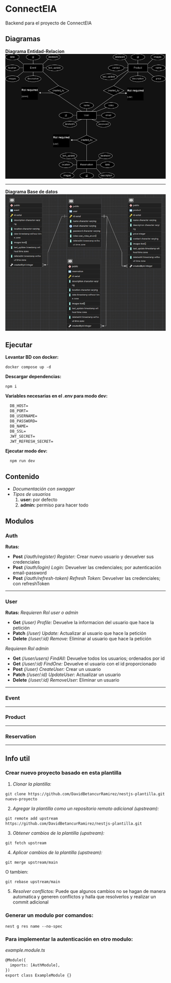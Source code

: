 # ConnectEIA
Backend para el proyecto de ConnectEIA


## Diagramas
**Diagrama Entidad-Relacion**
![Diagrama Entidad-Relacion](./images/DiagramaER.jpg)

---
**Diagrama Base de datos**
![Diagrama Base de datos](./images/DiagramaBD.jpg)


## Ejecutar
**Levantar BD con docker:**
```
docker compose up -d
```

**Descargar dependencias:**
```
npm i
```

**Variables necesarias en el .env para modo dev:**
```
  DB_HOST=
  DB_PORT=
  DB_USERNAME=
  DB_PASSWORD=
  DB_NAME=
  DB_SSL=
  JWT_SECRET=
  JWT_REFRESH_SECRET=
```

**Ejecutar modo dev:**
```
  npm run dev
```


## Contenido
- *Documentación con swagger*
- *Tipos de usuarios*
  1. **user:** por defecto
  2. **admin:** permiso para hacer todo


## Modulos
### Auth
**Rutas:**
- **Post** *(/auth/register) Register:* Crear nuevo usuario y devuelver sus credenciales
- **Post** *(/auth/login) Login:* Devuelver las credenciales; por autenticación email-password
- **Post** *(/auth/refresh-token) Refresh Token:* Devuelver las credenciales; con refreshToken

---
### User
**Rutas:**
*Requieren Rol user o admin*
- **Get** *(/user) Profile:* Devuelve la informacion del usuario que hace la petición
- **Patch** *(/user) Update:* Actualizar al usuario que hace la petición
- **Delete** *(/user/:id) Remove:* Eliminar al usuario que hace la petición

*Requieren Rol admin*
- **Get** *(/user/users) FindAll:* Devuelve todos los usuarios; ordenados por id
- **Get** *(/user/:id) FindOne:* Devuelve el usuario con el id proporcionado
- **Post** *(/user) CreateUser:* Crear un usuario
- **Patch** *(/user/:id) UpdateUser:* Actualizar un usuario
- **Delete** *(/user/:id) RemoveUser:* Eliminar un usuario

---
### Event

---
### Product

---
### Reservation
---

## Info util
### Crear nuevo proyecto basado en esta plantilla
1. *Clonar la plantilla:*
```
git clone https://github.com/DavidBetancurRamirez/nestjs-plantilla.git nuevo-proyecto
```

2. *Agregar la plantilla como un repositorio remoto adicional (upstream):*
```
git remote add upstream https://github.com/DavidBetancurRamirez/nestjs-plantilla.git
```

3. *Obtener cambios de la plantilla (upstream):*
```
git fetch upstream
```

4. *Aplicar cambios de la plantilla (upstream):*
```
git merge upstream/main
```
O tambien:
```
git rebase upstream/main
```

5. *Resolver conflictos:*
Puede que algunos cambios no se hagan de manera automatica y generen conflictos y halla que resolverlos y realizar un commit adicional

### Generar un modulo por comandos:
```
nest g res name --no-spec
```

### Para implementar la autenticación en otro modulo:
*example.module.ts*
```
@Module({
  imports: [AuthModule],
})
export class ExampleModule {}
```
